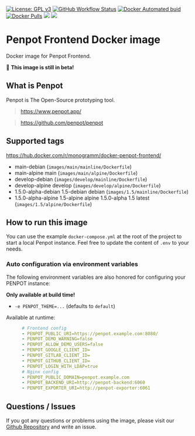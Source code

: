 [![License: GPL v3][uri_license_image]][uri_license]
[![GitHub Workflow Status](https://img.shields.io/github/workflow/status/Monogramm/docker-penpot-frontend/Docker%20Image%20CI)](https://github.com/Monogramm/docker-penpot-frontend/actions)
[![Docker Automated buid](https://img.shields.io/docker/cloud/build/monogramm/docker-penpot-frontend.svg)](https://hub.docker.com/r/monogramm/docker-penpot-frontend/)
[![Docker Pulls](https://img.shields.io/docker/pulls/monogramm/docker-penpot-frontend.svg)](https://hub.docker.com/r/monogramm/docker-penpot-frontend/)
[![](https://images.microbadger.com/badges/version/monogramm/docker-penpot-frontend.svg)](https://microbadger.com/images/monogramm/docker-penpot-frontend)
[![](https://images.microbadger.com/badges/image/monogramm/docker-penpot-frontend.svg)](https://microbadger.com/images/monogramm/docker-penpot-frontend)

# Penpot Frontend Docker image

Docker image for Penpot Frontend.

🚧 **This image is still in beta!**

## What is Penpot

Penpot is The Open-Source prototyping tool.

> <https://www.penpot.app/>

> <https://github.com/penpot/penpot>

## Supported tags

<https://hub.docker.com/r/monogramm/docker-penpot-frontend/>

<!-- >Docker Tags -->

-   main-debian  (`images/main/mainline/Dockerfile`)
-   main-alpine main  (`images/main/alpine/Dockerfile`)
-   develop-debian  (`images/develop/mainline/Dockerfile`)
-   develop-alpine develop  (`images/develop/alpine/Dockerfile`)
-   1.5.0-alpha-debian 1.5-debian debian  (`images/1.5/mainline/Dockerfile`)
-   1.5.0-alpha-alpine 1.5-alpine alpine 1.5.0-alpha 1.5 latest  (`images/1.5/alpine/Dockerfile`)

<!-- <Docker Tags -->

## How to run this image

You can use the example `docker-compose.yml` at the root of the project to start a local Penpot instance.
Feel free to update the content of `.env` to your needs.

### Auto configuration via environment variables

The following environment variables are also honored for configuring your PENPOT instance:

**Only available at build time!**

-   `-e PENPOT_THEME=...` (defaults to `default`)

Available at runtime:

```yml
      # Frontend config
      - PENPOT_PUBLIC_URI=https://penpot.example.com:8080/
      - PENPOT_DEMO_WARNING=false
      - PENPOT_ALLOW_DEMO_USERS=false
      - PENPOT_GOOGLE_CLIENT_ID=
      - PENPOT_GITLAB_CLIENT_ID=
      - PENPOT_GITHUB_CLIENT_ID=
      - PENPOT_LOGIN_WITH_LDAP=true
      # Nginx config
      - PENPOT_PUBLIC_DOMAIN=penpot.example.com
      - PENPOT_BACKEND_URI=http://penpot-backend:6060
      - PENPOT_EXPORTER_URI=http://penpot-exporter:6061
```

## Questions / Issues

If you got any questions or problems using the image, please visit our [Github Repository](https://github.com/Monogramm/docker-penpot-frontend) and write an issue.

[uri_license]: http://www.gnu.org/licenses/gpl.html

[uri_license_image]: https://img.shields.io/badge/License-GPL%20v3-blue.svg
